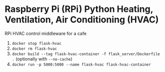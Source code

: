 # Raspberry Pi (RPi) Python Heating, Ventilation, Air Conditioning (HVAC)

RPi HVAC control middleware for a cafe

1. `docker stop flask-hvac`
2. `docker rm flask-hvac` 
3. `docker build --tag flask-hvac-container -f flask_server/Dockerfile .` (optionally with `--no-cache`)
4. `docker run -p 5000:5000 --name flask-hvac flask-hvac-container`
